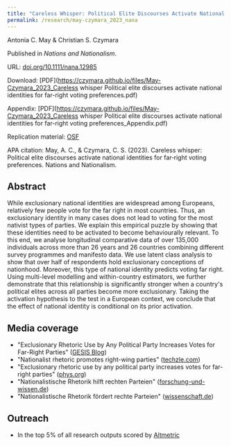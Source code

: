 ```yaml
---
title: "Careless Whisper: Political Elite Discourses Activate National Identities for Far-right Voting Preferences"
permalink: /research/may-czymara_2023_nana
---
```

Antonia C. May & Christian S. Czymara

Published in *Nations and Nationalism*.

URL: [doi.org/10.1111/nana.12985](http://doi.org/10.1111/nana.12985)

Download: [PDF](https://czymara.github.io/files/May-Czymara_2023_Careless whisper Political elite discourses activate national identities for far-right voting preferences.pdf)

Appendix: [PDF](https://czymara.github.io/files/May-Czymara_2023_Careless whisper Political elite discourses activate national identities for far-right voting preferences_Appendix.pdf)

Replication material: [OSF](https://osf.io/ntexg/)

APA citation: May, A. C., & Czymara, C. S. (2023). Careless whisper: Political elite discourses activate national identities for far‐right voting preferences. Nations and Nationalism.

Abstract
------
While exclusionary national identities are widespread among Europeans, relatively few people vote for the far right in most countries. Thus, an exclusionary identity in many cases does not lead to voting for the most nativist types of parties. We explain this empirical puzzle by showing that these identities need to be activated to become behaviourally relevant. To this end, we analyse longitudinal comparative data of over 135,000 individuals across more than 26 years and 26 countries combining different survey programmes and manifesto data. We use latent class analysis to show that over half of respondents hold exclusionary conceptions of nationhood. Moreover, this type of national identity predicts voting far right. Using multi-level modelling and within-country estimators, we further demonstrate that this relationship is significantly stronger when a country's political elites across all parties become more exclusionary. Taking the activation hypothesis to the test in a European context, we conclude that the effect of national identity is conditional on its prior activation.

Media coverage
------
- "Exclusionary Rhetoric Use by Any Political Party Increases Votes for Far-Right Parties" ([GESIS Blog](https://blog.gesis.org/exclusionary-rhetoric-use-by-any-political-party-increases-votes-for-far-right-parties/))
- "Nationalist rhetoric promotes right-wing parties" ([techzle.com](https://techzle.com/nationalist-rhetoric-promotes-right-wing-parties))
- "Exclusionary rhetoric use by any political party increases votes for far-right parties" ([phys.org](https://phys.org/news/2023-11-exclusionary-rhetoric-political-party-votes.html))
- "Nationalistische Rhetorik hilft rechten Parteien" ([forschung-und-wissen.de](https://www.forschung-und-wissen.de/nachrichten/psychologie/nationalistische-rhetorik-hilft-rechten-parteien-13378314))
- "Nationalistische Rhetorik fördert rechte Parteien" ([wissenschaft.de](https://www.wissenschaft.de/gesellschaft-psychologie/nationalistische-rhetorik-foerdert-rechte-parteien/?utm_source=newsletter&utm_medium=email&utm_campaign=wissenschaft.de_13_11_2023))

Outreach
------
- In the top 5% of all research outputs scored by [Altmetric](https://wiley.altmetric.com/details/153926868)

